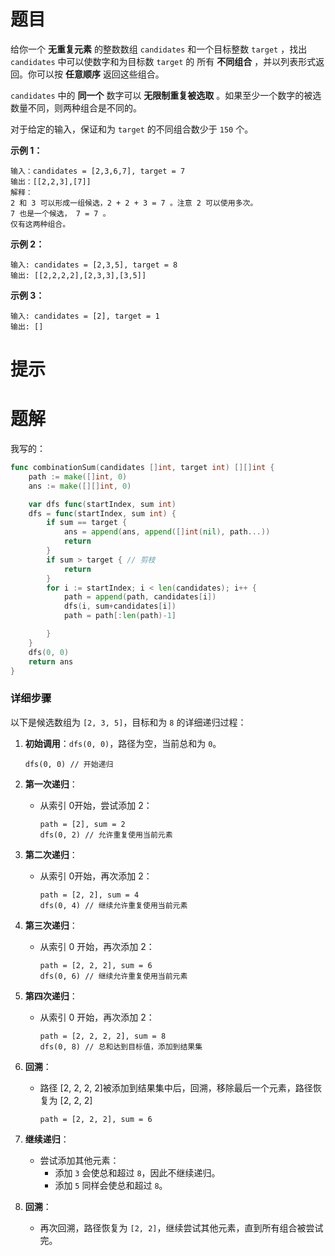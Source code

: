 # 题目

给你一个 **无重复元素** 的整数数组 `candidates` 和一个目标整数 `target` ，找出 `candidates` 中可以使数字和为目标数 `target` 的 所有 **不同组合** ，并以列表形式返回。你可以按 **任意顺序** 返回这些组合。

`candidates` 中的 **同一个** 数字可以 **无限制重复被选取** 。如果至少一个数字的被选数量不同，则两种组合是不同的。 

对于给定的输入，保证和为 `target` 的不同组合数少于 `150` 个。

 

**示例 1：**

```
输入：candidates = [2,3,6,7], target = 7
输出：[[2,2,3],[7]]
解释：
2 和 3 可以形成一组候选，2 + 2 + 3 = 7 。注意 2 可以使用多次。
7 也是一个候选， 7 = 7 。
仅有这两种组合。
```

**示例 2：**

```
输入: candidates = [2,3,5], target = 8
输出: [[2,2,2,2],[2,3,3],[3,5]]
```

**示例 3：**

```
输入: candidates = [2], target = 1
输出: []
```



# 提示





# 题解

我写的：

```go
func combinationSum(candidates []int, target int) [][]int {
	path := make([]int, 0)
	ans := make([][]int, 0)

	var dfs func(startIndex, sum int)
	dfs = func(startIndex, sum int) {
		if sum == target {
			ans = append(ans, append([]int(nil), path...))
			return
		}
		if sum > target { // 剪枝
			return
		}
		for i := startIndex; i < len(candidates); i++ {
			path = append(path, candidates[i])
			dfs(i, sum+candidates[i])
			path = path[:len(path)-1]

		}
	}
	dfs(0, 0)
	return ans
}
```

### 详细步骤

以下是候选数组为 `[2, 3, 5]`，目标和为 `8` 的详细递归过程：

1. **初始调用**：`dfs(0, 0)`，路径为空，当前总和为 `0`。

   ```
   dfs(0, 0) // 开始递归
   ```

2. **第一次递归**：

   - 从索引 0开始，尝试添加 2：

     ```
     path = [2], sum = 2
     dfs(0, 2) // 允许重复使用当前元素
     ```

3. **第二次递归**：

   - 从索引 0开始，再次添加 2：

     ```
     path = [2, 2], sum = 4
     dfs(0, 4) // 继续允许重复使用当前元素
     ```

4. **第三次递归**：

   - 从索引 0 开始，再次添加 2：

     ```
     path = [2, 2, 2], sum = 6
     dfs(0, 6) // 继续允许重复使用当前元素
     ```

5. **第四次递归**：

   - 从索引 0 开始，再次添加 2：

     ```
     path = [2, 2, 2, 2], sum = 8
     dfs(0, 8) // 总和达到目标值，添加到结果集
     ```

6. **回溯**：

   - 路径 [2, 2, 2, 2]被添加到结果集中后，回溯，移除最后一个元素，路径恢复为 [2, 2, 2]

     ```
     path = [2, 2, 2], sum = 6
     ```

7. **继续递归**：

   - 尝试添加其他元素：
     - 添加 `3` 会使总和超过 `8`，因此不继续递归。
     - 添加 `5` 同样会使总和超过 `8`。

8. **回溯**：

   - 再次回溯，路径恢复为 `[2, 2]`，继续尝试其他元素，直到所有组合被尝试完。
